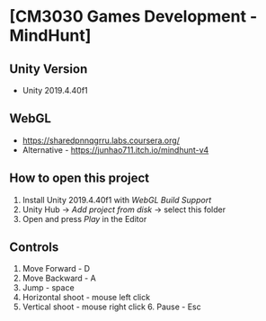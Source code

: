 # [CM3030 Games Development - MindHunt]

## Unity Version
- Unity 2019.4.40f1

## WebGL
- https://sharedpnnqgrru.labs.coursera.org/
- Alternative - https://junhao711.itch.io/mindhunt-v4

## How to open this project
1. Install Unity 2019.4.40f1 with *WebGL Build Support*
2. Unity Hub -> *Add project from disk* -> select this folder
3. Open and press *Play* in the Editor

## Controls
1. Move Forward - D
2. Move Backward - A
3. Jump - space
4. Horizontal shoot - mouse left click
5. Vertical shoot - mouse right click
6. Pause - Esc
